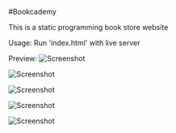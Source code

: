 #Bookcademy

This is a static programming book store website

Usage:
Run 'index.html' with live server

Preview:
![Screenshot](https://drive.google.com/uc?export=download&id=1l_gwgy_GqG-YaCQWU35_Vywzuoeskkes)

![Screenshot](https://drive.google.com/uc?export=download&id=1UABMipDedo6sQpriYxjT0MZfpi6y3PLk)

![Screenshot](https://drive.google.com/uc?export=download&id=1LzZrRZErFN4qRl__Jj6rUKAA21QOev63)

![Screenshot](https://drive.google.com/uc?export=download&id=1a58H3zUUlZh1DH1UNU7HtvZ4rSQ_aimo)

![Screenshot](https://drive.google.com/uc?export=download&id=1pztwQViD4HchCALm6CYJvgL3qKrozXaS)
